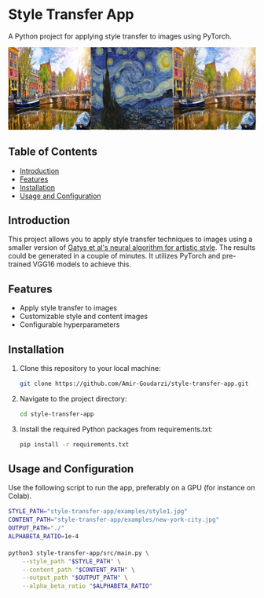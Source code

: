 # Style Transfer App

A Python project for applying style transfer to images using PyTorch.

![alt text](https://github.com/Amir-Goudarzi/style-transfer-app/blob/main/examples/Example.jpg?raw=true)

## Table of Contents

- [Introduction](#introduction)
- [Features](#features)
- [Installation](#installation)
- [Usage and Configuration](#Usage-and-Configuration)

## Introduction

This project allows you to apply style transfer techniques to images using a smaller version of [Gatys et al's neural algorithm for artistic style](https://arxiv.org/abs/1508.06576). The results could be generated in a couple of minutes. It utilizes PyTorch and pre-trained VGG16 models to achieve this.

## Features

- Apply style transfer to images
- Customizable style and content images
- Configurable hyperparameters

## Installation

1. Clone this repository to your local machine:
   ```bash
   git clone https://github.com/Amir-Goudarzi/style-transfer-app.git
2. Navigate to the project directory:
   ```bash
   cd style-transfer-app
3. Install the required Python packages from requirements.txt:
   ```bash
   pip install -r requirements.txt

## Usage and Configuration 

   Use the following script to run the app, preferably on a GPU (for instance on Colab).

   ```bash
   STYLE_PATH="style-transfer-app/examples/style1.jpg"
   CONTENT_PATH="style-transfer-app/examples/new-york-city.jpg"
   OUTPUT_PATH="./"
   ALPHABETA_RATIO=1e-4
   
   python3 style-transfer-app/src/main.py \
       --style_path "$STYLE_PATH" \
       --content_path "$CONTENT_PATH" \
       --output_path "$OUTPUT_PATH" \
       --alpha_beta_ratio "$ALPHABETA_RATIO"


